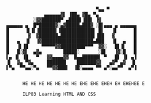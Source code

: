                                          ▀▄▄ ▀
                      ▄▄▄▄▄▄▓▌ ▐██▄ ▓█▄ ▀▄
                  ░▓▓███████▀ ▄████▌▐██▌ ▐▓
        ▄▄▄▄▄▄ ▄  █▀██████▓░▄▓█████▄███▓ ░█▌▄▄▄ ▄ ▄▄▄▄▄▄
        █      ▐▌▐▌▐██████▌▐████████████▌ █▌   ▐▌      █
        █       ▓  ▓███████▄████████████▌▐██   ▓       █
        █   ▄  ▐▌  ▐▓███████████████████▄███   ▐▌  ▄   █
        █   ▐▌▐█     ▀▀▀▀▀▓▓█████████▀▀▀  ▓▓░   █▌▐▌   █
        █   █░▓▌  ▄▓▄        █████░       ░█▌   ▐▓░█   █
        ▌▄ ▐▌ ▐█   ▀   ▓▓▄▄▄▄▓▓  █▄▄██████▌ ▀   █▌ ▐▌ ▄▐
        ▐▌  ▓▄ ▀▓▄     ███████    ███████▓▓   ▄▓▀ ▄▓  ▐▌
        ▌▀▄  ▀▀▄▄░▀▄   ▀▀▓▓███▌  ▐█░▄▄▄▄ ▀▀ ▄▀░▄▄▀▀  ▄▀▐


              HE HE HE HE HE HE HE EHE EHE EHEH EH EHEHEE E

              ILP03 Learning HTML AND CSS
